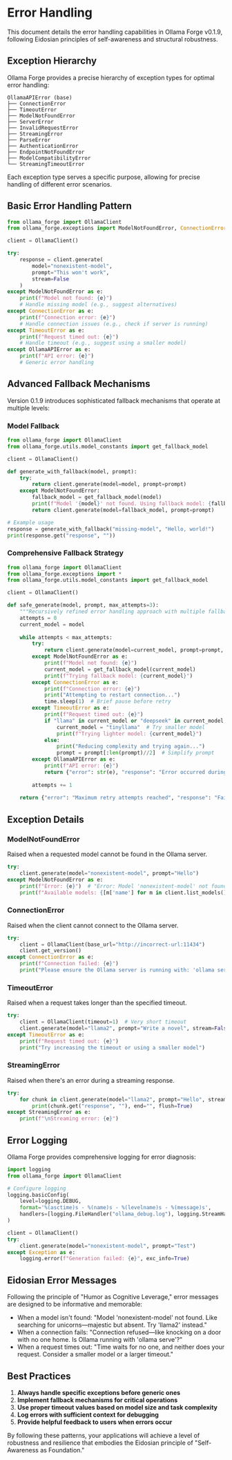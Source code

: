 # Error Handling

This document details the error handling capabilities in Ollama Forge v0.1.9, following Eidosian principles of self-awareness and structural robustness.

## Exception Hierarchy

Ollama Forge provides a precise hierarchy of exception types for optimal error handling:

```
OllamaAPIError (base)
├── ConnectionError
├── TimeoutError
├── ModelNotFoundError
├── ServerError
├── InvalidRequestError
├── StreamingError
├── ParseError
├── AuthenticationError
├── EndpointNotFoundError
├── ModelCompatibilityError
└── StreamingTimeoutError
```

Each exception type serves a specific purpose, allowing for precise handling of different error scenarios.

## Basic Error Handling Pattern

```python
from ollama_forge import OllamaClient
from ollama_forge.exceptions import ModelNotFoundError, ConnectionError, TimeoutError, OllamaAPIError

client = OllamaClient()

try:
    response = client.generate(
        model="nonexistent-model",
        prompt="This won't work",
        stream=False
    )
except ModelNotFoundError as e:
    print(f"Model not found: {e}")
    # Handle missing model (e.g., suggest alternatives)
except ConnectionError as e:
    print(f"Connection error: {e}")
    # Handle connection issues (e.g., check if server is running)
except TimeoutError as e:
    print(f"Request timed out: {e}")
    # Handle timeout (e.g., suggest using a smaller model)
except OllamaAPIError as e:
    print(f"API error: {e}")
    # Generic error handling
```

## Advanced Fallback Mechanisms

Version 0.1.9 introduces sophisticated fallback mechanisms that operate at multiple levels:

### Model Fallback

```python
from ollama_forge import OllamaClient
from ollama_forge.utils.model_constants import get_fallback_model

client = OllamaClient()

def generate_with_fallback(model, prompt):
    try:
        return client.generate(model=model, prompt=prompt)
    except ModelNotFoundError:
        fallback_model = get_fallback_model(model)
        print(f"Model '{model}' not found. Using fallback model: {fallback_model}")
        return client.generate(model=fallback_model, prompt=prompt)

# Example usage
response = generate_with_fallback("missing-model", "Hello, world!")
print(response.get("response", ""))
```

### Comprehensive Fallback Strategy

```python
from ollama_forge import OllamaClient
from ollama_forge.exceptions import *
from ollama_forge.utils.model_constants import get_fallback_model

client = OllamaClient()

def safe_generate(model, prompt, max_attempts=3):
    """Recursively refined error handling approach with multiple fallback levels"""
    attempts = 0
    current_model = model
    
    while attempts < max_attempts:
        try:
            return client.generate(model=current_model, prompt=prompt, stream=False)
        except ModelNotFoundError as e:
            print(f"Model not found: {e}")
            current_model = get_fallback_model(current_model)
            print(f"Trying fallback model: {current_model}")
        except ConnectionError as e:
            print(f"Connection error: {e}")
            print("Attempting to restart connection...")
            time.sleep(1)  # Brief pause before retry
        except TimeoutError as e:
            print(f"Request timed out: {e}")
            if "llama" in current_model or "deepseek" in current_model:
                current_model = "tinyllama"  # Try smaller model
                print(f"Trying lighter model: {current_model}")
            else:
                print("Reducing complexity and trying again...")
                prompt = prompt[:len(prompt)//2]  # Simplify prompt
        except OllamaAPIError as e:
            print(f"API error: {e}")
            return {"error": str(e), "response": "Error occurred during generation"}
        
        attempts += 1
    
    return {"error": "Maximum retry attempts reached", "response": "Failed to generate response"}
```

## Exception Details

### ModelNotFoundError

Raised when a requested model cannot be found in the Ollama server.

```python
try:
    client.generate(model="nonexistent-model", prompt="Hello")
except ModelNotFoundError as e:
    print(f"Error: {e}")  # "Error: Model 'nonexistent-model' not found"
    print(f"Available models: {[m['name'] for m in client.list_models().get('models', [])]}")
```

### ConnectionError

Raised when the client cannot connect to the Ollama server.

```python
try:
    client = OllamaClient(base_url="http://incorrect-url:11434")
    client.get_version()
except ConnectionError as e:
    print(f"Connection failed: {e}")
    print("Please ensure the Ollama server is running with: 'ollama serve'")
```

### TimeoutError

Raised when a request takes longer than the specified timeout.

```python
try:
    client = OllamaClient(timeout=1)  # Very short timeout
    client.generate(model="llama2", prompt="Write a novel", stream=False)
except TimeoutError as e:
    print(f"Request timed out: {e}")
    print("Try increasing the timeout or using a smaller model")
```

### StreamingError

Raised when there's an error during a streaming response.

```python
try:
    for chunk in client.generate(model="llama2", prompt="Hello", stream=True):
        print(chunk.get("response", ""), end="", flush=True)
except StreamingError as e:
    print(f"\nStreaming error: {e}")
```

## Error Logging

Ollama Forge provides comprehensive logging for error diagnosis:

```python
import logging
from ollama_forge import OllamaClient

# Configure logging
logging.basicConfig(
    level=logging.DEBUG,
    format='%(asctime)s - %(name)s - %(levelname)s - %(message)s',
    handlers=[logging.FileHandler("ollama_debug.log"), logging.StreamHandler()]
)

client = OllamaClient()
try:
    client.generate(model="nonexistent-model", prompt="Test")
except Exception as e:
    logging.error(f"Generation failed: {e}", exc_info=True)
```

## Eidosian Error Messages

Following the principle of "Humor as Cognitive Leverage," error messages are designed to be informative and memorable:

- When a model isn't found: "Model 'nonexistent-model' not found. Like searching for unicorns—majestic but absent. Try 'llama2' instead."
- When a connection fails: "Connection refused—like knocking on a door with no one home. Is Ollama running with 'ollama serve'?"
- When a request times out: "Time waits for no one, and neither does your request. Consider a smaller model or a larger timeout."

## Best Practices

1. **Always handle specific exceptions before generic ones**
2. **Implement fallback mechanisms for critical operations**
3. **Use proper timeout values based on model size and task complexity**
4. **Log errors with sufficient context for debugging**
5. **Provide helpful feedback to users when errors occur**

By following these patterns, your applications will achieve a level of robustness and resilience that embodies the Eidosian principle of "Self-Awareness as Foundation."
